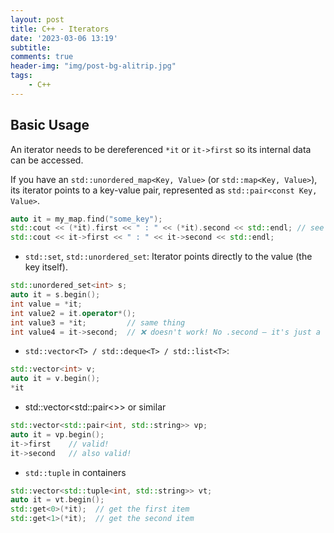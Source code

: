 ```yaml
---
layout: post
title: C++ - Iterators
date: '2023-03-06 13:19'
subtitle: 
comments: true
header-img: "img/post-bg-alitrip.jpg"
tags:
    - C++
---
```


## Basic Usage

An iterator needs to be dereferenced `*it` or `it->first` so its internal data can be accessed.

If you have an `std::unordered_map<Key, Value>` (or `std::map<Key, Value>`), its iterator points to a key-value pair, represented as `std::pair<const Key, Value>`.

```cpp
auto it = my_map.find("some_key");
std::cout << (*it).first << " : " << (*it).second << std::endl; // see "some key", and value
std::cout << it->first << " : " << it->second << std::endl;
```
- `std::set`, `std::unordered_set`: Iterator points directly to the value (the key itself).

```cpp
std::unordered_set<int> s;
auto it = s.begin();
int value = *it;
int value2 = it.operator*();
int value3 = *it;         // same thing
int value4 = it->second;  // ❌ doesn't work! No .second — it's just a value
```

- `std::vector<T> / std::deque<T> / std::list<T>`:

```cpp
std::vector<int> v;
auto it = v.begin();
*it
```

- std::vector<std::pair<>> or similar

```cpp
std::vector<std::pair<int, std::string>> vp;
auto it = vp.begin();
it->first    // valid!
it->second   // also valid!
```

- `std::tuple` in containers

```cpp
std::vector<std::tuple<int, std::string>> vt;
auto it = vt.begin();
std::get<0>(*it);  // get the first item
std::get<1>(*it);  // get the second item
```